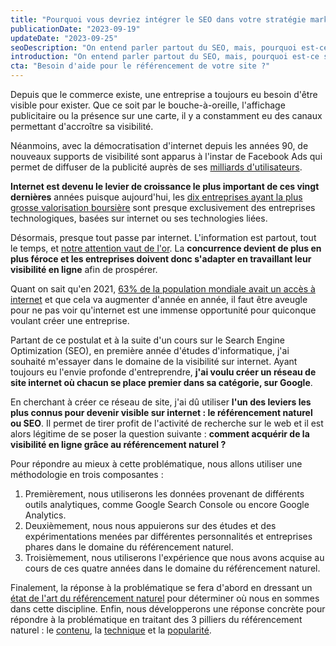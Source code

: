 ```yaml
---
title: "Pourquoi vous devriez intégrer le SEO dans votre stratégie marketing"
publicationDate: "2023-09-19"
updateDate: "2023-09-25"
seoDescription: "On entend parler partout du SEO, mais, pourquoi est-ce si important ? Pourquoi faut-il s'y intéresser ? C'est ce que je vous dévoile dans cet article."
introduction: "On entend parler partout du SEO, mais, pourquoi est-ce si important ? Pourquoi faut-il s'y intéresser ? C'est ce que nous allons voir dans ce chapitre."
cta: "Besoin d'aide pour le référencement de votre site ?"
---
```


Depuis que le commerce existe, une entreprise a toujours eu besoin d'être visible pour exister. Que ce soit par le
bouche-à-oreille, l'affichage publicitaire ou la présence sur une carte, il y a constamment eu des canaux permettant
d'accroître sa visibilité.

Néanmoins, avec la démocratisation d'internet depuis les années 90, de nouveaux supports de visibilité sont apparus à
l'instar de Facebook Ads qui permet de diffuser de la publicité auprès de
ses [milliards d'utilisateurs](https://www.statista.com/statistics/264810/number-of-monthly-active-facebook-users-worldwide/).

**Internet est devenu le levier de croissance le plus important de ces vingt dernières** années puisque aujourd'hui,
les [dix entreprises ayant la plus grosse valorisation boursière](https://www.visualcapitalist.com/a-visual-history-of-the-largest-companies-by-market-cap-1999-today/)
sont presque exclusivement des entreprises technologiques, basées sur internet ou ses technologies liées.

Désormais, presque tout passe par internet. L'information est partout, tout le temps,
et [notre attention vaut de l'or](https://fr.wikipedia.org/wiki/%C3%89conomie_de_l%27attention). La **concurrence
devient
de plus en plus féroce et les entreprises doivent donc s'adapter en travaillant leur visibilité en ligne** afin de
prospérer.

Quant on sait qu'en 2021, [63% de la population mondiale avait un accès à internet](https://en.wikipedia.org/wiki/Global_Internet_usage) et
que cela va augmenter d'année en année, il faut être aveugle pour ne pas voir qu'internet est une immense opportunité
pour quiconque voulant créer une entreprise.

Partant de ce postulat et à la suite d'un cours sur le Search Engine Optimization (SEO), en première année d'études d'informatique, j'ai
souhaité m'essayer dans le domaine de la visibilité sur internet. Ayant toujours eu l'envie profonde d'entreprendre,
**j'ai voulu créer un réseau de site internet où chacun se place premier dans sa catégorie, sur Google**.

En cherchant à créer ce réseau de site, j'ai dû utiliser **l'un des leviers les plus connus pour devenir visible sur
internet : le référencement naturel ou SEO**. Il permet de tirer profit de l'activité de recherche sur le web et il est alors
légitime de se poser la question suivante : **comment acquérir de la visibilité en ligne grâce au référencement naturel ?**

Pour répondre au mieux à cette problématique, nous allons utiliser une méthodologie en trois composantes :

1. Premièrement,
   nous utiliserons les données provenant de différents outils analytiques, comme Google Search Console ou encore Google
   Analytics.
2. Deuxièmement, nous nous appuierons sur des études et des expérimentations menées par différentes
   personnalités et entreprises phares dans le domaine du référencement naturel.
3. Troisièmement, nous utiliserons
   l'expérience que nous avons acquise au cours de ces quatre années dans le domaine du référencement naturel.

Finalement, la réponse à la problématique se fera d'abord en dressant
un [état de l'art du référencement naturel](/guide-seo/etat-art-referencement-naturel) pour
déterminer où nous en sommes dans cette discipline. Enfin, nous développerons une réponse concrète pour répondre à la
problématique en traitant des 3 pilliers du référencement naturel :
le [contenu](/guide-seo/contenu-premier-pilier-referencement-naturel), la
[technique](/guide-seo/technique-deuxieme-pilier-referencement-naturel) et
la [popularité](/guide-seo/popularite-troisieme-pilier-referencement-naturel).
